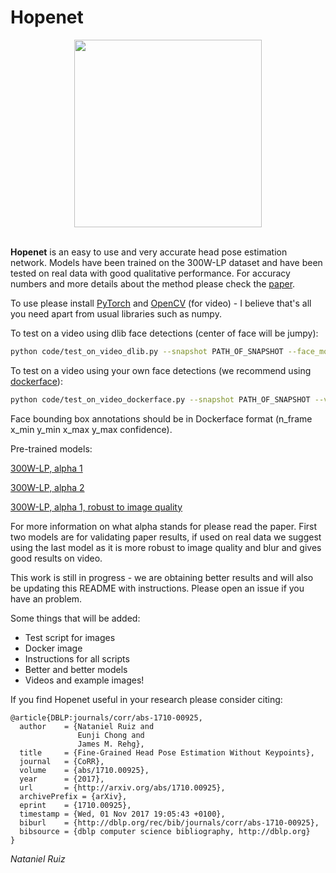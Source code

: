 # Hopenet #

<div align="center">
  <img src="https://i.imgur.com/K7jhHOg.png" width="300"><br><br>
</div>

**Hopenet** is an easy to use and very accurate head pose estimation network. Models have been trained on the 300W-LP dataset and have been tested on real data with good qualitative performance. For accuracy numbers and more details about the method please check the [paper](https://arxiv.org/abs/1710.00925).

To use please install [PyTorch](http://pytorch.org/) and [OpenCV](https://opencv.org/) (for video) - I believe that's all you need apart from usual libraries such as numpy.

To test on a video using dlib face detections (center of face will be jumpy):
```bash
python code/test_on_video_dlib.py --snapshot PATH_OF_SNAPSHOT --face_model PATH_OF_DLIB_MODEL --video PATH_OF_VIDEO --output_string STRING_TO_APPEND_TO_OUTPUT --n_frames N_OF_FRAMES_TO_PROCESS --fps FPS_OF_SOURCE_VIDEO
```
To test on a video using your own face detections (we recommend using [dockerface](https://github.com/natanielruiz/dockerface)):
```bash
python code/test_on_video_dockerface.py --snapshot PATH_OF_SNAPSHOT --video PATH_OF_VIDEO --bboxes FACE_BOUNDING_BOX_ANNOTATIONS --output_string STRING_TO_APPEND_TO_OUTPUT --n_frames N_OF_FRAMES_TO_PROCESS --fps FPS_OF_SOURCE_VIDEO
```
Face bounding box annotations should be in Dockerface format (n_frame x_min y_min x_max y_max confidence).

Pre-trained models:

[300W-LP, alpha 1](https://drive.google.com/open?id=1EJPu2sOAwrfuamTitTkw2xJ2ipmMsmD3)

[300W-LP, alpha 2](https://drive.google.com/open?id=16OZdRULgUpceMKZV6U9PNFiigfjezsCY)

[300W-LP, alpha 1, robust to image quality](https://drive.google.com/open?id=1m25PrSE7g9D2q2XJVMR6IA7RaCvWSzCR)

For more information on what alpha stands for please read the paper. First two models are for validating paper results, if used on real data we suggest using the last model as it is more robust to image quality and blur and gives good results on video.

This work is still in progress - we are obtaining better results and will also be updating this README with instructions. Please open an issue if you have an problem.

Some things that will be added:
* Test script for images
* Docker image
* Instructions for all scripts
* Better and better models
* Videos and example images!

If you find Hopenet useful in your research please consider citing:

```
@article{DBLP:journals/corr/abs-1710-00925,
  author    = {Nataniel Ruiz and
               Eunji Chong and
               James M. Rehg},
  title     = {Fine-Grained Head Pose Estimation Without Keypoints},
  journal   = {CoRR},
  volume    = {abs/1710.00925},
  year      = {2017},
  url       = {http://arxiv.org/abs/1710.00925},
  archivePrefix = {arXiv},
  eprint    = {1710.00925},
  timestamp = {Wed, 01 Nov 2017 19:05:43 +0100},
  biburl    = {http://dblp.org/rec/bib/journals/corr/abs-1710-00925},
  bibsource = {dblp computer science bibliography, http://dblp.org}
}
```

*Nataniel Ruiz*
